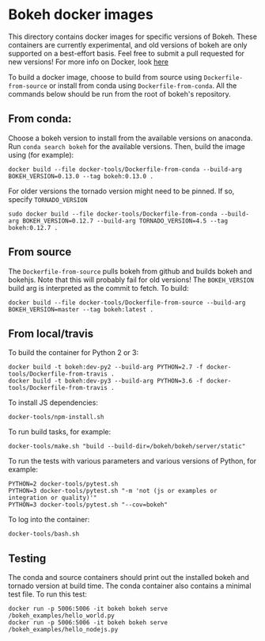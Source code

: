 # Bokeh docker images
This directory contains docker images for specific versions of Bokeh. These
containers are currently experimental, and old versions of bokeh are only
supported on a best-effort basis. Feel free to submit a pull requested
for new versions! For more info on Docker, look [here](https://docs.docker.com/)

To build a docker image, choose to build from source using `Dockerfile-from-source`
or install from conda using `Dockerfile-from-conda`. All the commands below should
be run from the root of bokeh's repository.

## From conda:
Choose a bokeh version to install from the available versions on anaconda.
Run `conda search bokeh` for the available versions. Then, build the image using (for example):
``` shell
docker build --file docker-tools/Dockerfile-from-conda --build-arg BOKEH_VERSION=0.13.0 --tag bokeh:0.13.0 .
```

For older versions the tornado version might need to be pinned. If so, specify `TORNADO_VERSION`
``` shell
sudo docker build --file docker-tools/Dockerfile-from-conda --build-arg BOKEH_VERSION=0.12.7 --build-arg TORNADO_VERSION=4.5 --tag bokeh:0.12.7 .
```

## From source
The `Dockerfile-from-source` pulls bokeh from github and builds bokeh and bokehjs.
Note that this will probably fail for old versions! The `BOKEH_VERSION` build arg 
is interpreted as the commit to fetch. To build:
``` shell
docker build --file docker-tools/Dockerfile-from-source --build-arg BOKEH_VERSION=master --tag bokeh:latest .
```

## From local/travis

To build the container for Python 2 or 3:

``` shell
docker build -t bokeh:dev-py2 --build-arg PYTHON=2.7 -f docker-tools/Dockerfile-from-travis .
docker build -t bokeh:dev-py3 --build-arg PYTHON=3.6 -f docker-tools/Dockerfile-from-travis .
```

To install JS dependencies:

``` shell
docker-tools/npm-install.sh
```

To run build tasks, for example:

``` shell
docker-tools/make.sh "build --build-dir=/bokeh/bokeh/server/static"
```

To run the tests with various parameters and various versions of Python, for example:

``` shell
PYTHON=2 docker-tools/pytest.sh
PYTHON=3 docker-tools/pytest.sh "-m 'not (js or examples or integration or quality)'"
PYTHON=3 docker-tools/pytest.sh "--cov=bokeh"
```

To log into the container:

``` shell
docker-tools/bash.sh
```

## Testing
The conda and source containers should print out the installed bokeh and tornado version at build time.
The conda container also contains a minimal test file. To run this test:
``` shell
docker run -p 5006:5006 -it bokeh bokeh serve /bokeh_examples/hello_world.py
docker run -p 5006:5006 -it bokeh bokeh serve /bokeh_examples/hello_nodejs.py
